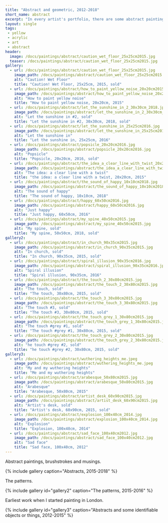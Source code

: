 ```yaml
---
title: "Abstract and geometric, 2012-2018"
short_name: abstract
excerpt: "In every artist's portfolio, there are some abstract paintings."
layout: single
tags:
 - yellow
 - acrylic
 - art
 - abstract
header:
  image: /docs/paintings/abstract/caution_wet_floor_25x25cm2015.jpg
  teaser: /docs/paintings/abstract/caution_wet_floor_25x25cm2015.jpg
gallery:
  - url: /docs/paintings/abstract/caution_wet_floor_25x25cm2015.jpg
    image_path: /docs/paintings/abstract/caution_wet_floor_25x25cm2015.jpg
    alt: "Caution! Wet Floor"
    title: "Caution! Wet Floor, 25x25cm, 2015, sold"
  - url: /docs/paintings/abstract/how_to_paint_yellow_noise_20x20cm2015.jpg
    image_path: /docs/paintings/abstract/how_to_paint_yellow_noise_20x20cm2015.jpg
    alt: "How to paint yellow noise"
    title: "How to paint yellow noise, 20x20cm, 2015"
  - url: /docs/paintings/abstract/let_the_sunshine_in_2_30x30cm_2018.jpg
    image_path: /docs/paintings/abstract/let_the_sunshine_in_2_30x30cm_2018.jpg
    alt: "Let the sunshine in #2, sold"
    title: "Let the sunshine in #2, 30x30cm, 2018, sold"   
  - url: /docs/paintings/abstract/let_the_sunshine_in_25x25cm2016.jpg
    image_path: /docs/paintings/abstract/let_the_sunshine_in_25x25cm2016.jpg
    alt: "Let the sunshine in"
    title: "Let the sunshine in, 25x25cm, 2016"   
  - url: /docs/paintings/abstract/popsicle_20x20cm2016.jpg
    image_path: /docs/paintings/abstract/popsicle_20x20cm2016.jpg
    alt: "Popsicle"
    title: "Popsicle, 20x20cm, 2016, sold"  
  - url: /docs/paintings/abstract/the_idea_a_clear_line_with_twist_20x20cm2015.jpg
    image_path: /docs/paintings/abstract/the_idea_a_clear_line_with_twist_20x20cm2015.jpg
    alt: "The idea: a clear line with a twist"
    title: "the idea: a clear line with a twist, 20x20cm, 2015" 
  - url: /docs/paintings/abstract/the_sound_of_happy_10x10cm2018.jpg
    image_path: /docs/paintings/abstract/the_sound_of_happy_10x10cm2018.jpg
    alt: "The sound of happy"
    title: "The sound of happy, 10x10cm, 2018"
  - url: /docs/paintings/abstract/happy_60x50cm2016.jpg
    image_path: /docs/paintings/abstract/happy_60x50cm2016.jpg
    alt: "Just happy"
    title: "Just happy, 60x50cm, 2016"
  - url: /docs/paintings/abstract/my_spine_40x50cm2015.jpg
    image_path: /docs/paintings/abstract/my_spine_40x50cm2015.jpg
    alt: "My spine, sold"
    title: "My spine, 50x50cm, 2018, sold"  
gallery2:
  - url: /docs/paintings/abstract/in_church_90x35cm2015.jpg
    image_path: /docs/paintings/abstract/in_church_90x35cm2015.jpg
    alt: "In church, sold"
    title: "In church, 90x35cm, 2015, sold"
  - url: /docs/paintings/abstract/spiral_illusion_90x35cm2016.jpg
    image_path: /docs/paintings/abstract/spiral_illusion_90x35cm2016.jpg
    alt: "Spiral illusion"
    title: "Spiral illusion, 90x35cm, 2016"
  - url: /docs/paintings/abstract/the_touch_2_30x80cm2015.jpg
    image_path: /docs/paintings/abstract/the_touch_2_30x80cm2015.jpg
    alt: "The touch, sold"
    title: "The touch, 30x80cm, 2015, sold"
  - url: /docs/paintings/abstract/the_touch_3_30x80cm2015.jpg
    image_path: /docs/paintings/abstract/the_touch_3_30x80cm2015.jpg
    alt: "The touch #3, sold"
    title: "The touch #3, 30x80cm, 2015, sold"
  - url: /docs/paintings/abstract/the_touch_grey_1_30x80cm2015.jpg
    image_path: /docs/paintings/abstract/the_touch_grey_1_30x80cm2015.jpg
    alt: "The touch #grey #1, sold"
    title: "The touch #grey #1, 30x80cm, 2015, sold"
  - url: /docs/paintings/abstract/the_touch_grey_2_30x80cm2015.jpg
    image_path: /docs/paintings/abstract/the_touch_grey_2_30x80cm2015.jpg
    alt: "he touch #grey #2, sold"
    title: "he touch #grey #2, 30x80cm, 2015, sold"
gallery3:
  - url: /docs/paintings/abstract/wuthering_heights_me.jpeg
    image_path: /docs/paintings/abstract/wuthering_heights_me.jpeg
    alt: "My and my wuthering heights"
    title: "Me and my wuthering heights"
  - url: /docs/paintings/abstract/arabesque_50x80cm2015.jpg
    image_path: /docs/paintings/abstract/arabesque_50x80cm2015.jpg
    alt: "Arabesque"
    title: "Arabesque, 50x80cm, 2015"
  - url: /docs/paintings/abstract/artist_desk_60x90cm2015.jpg
    image_path: /docs/paintings/abstract/artist_desk_60x90cm2015.jpg
    alt: "Artist's desk, sold"
    title: "Artist's desk, 60x90cm, 2015, sold"  
  - url: /docs/paintings/abstract/explosion_100x40cm_2014.jpg
    image_path: /docs/paintings/abstract/explosion_100x40cm_2014.jpg
    alt: "Explosion"
    title: "Explosion, 100x40cm, 2014" 
  - url: /docs/paintings/abstract/sad_face_100x40cm2012.jpg
    image_path: /docs/paintings/abstract/sad_face_100x40cm2012.jpg
    alt: "Sad face"
    title: "Sad face, 100x40cm, 2012"       
---
```


Abstract paintings, brushstrokes and musings.

{% include gallery caption="Abstracts, 2015-2018" %}

The patterns.

{% include gallery id="gallery2" caption="The patterns, 2015-2016" %}

Earliest work when I started painting in London.

{% include gallery id="gallery3" caption="Abstracts and some identifiable objects or things, 2012-2015" %}